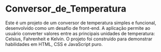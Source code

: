 # Conversor_de_Temperatura
Este é um projeto de um conversor de temperatura simples e funcional, desenvolvido como um desafio de front-end. A aplicação permite ao usuário converter valores entre as principais unidades de temperatura: Celsius, Fahrenheit e Kelvin. O projeto foi construído para demonstrar habilidades em HTML, CSS e JavaScript puro.
